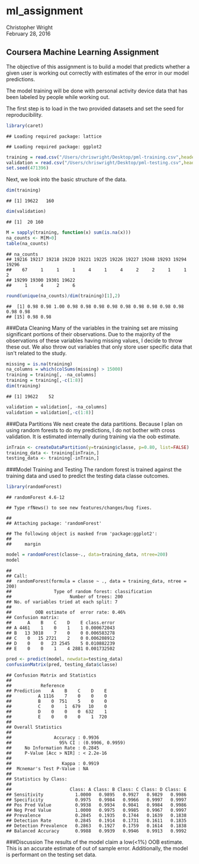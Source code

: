 # ml_assignment
Christopher Wright  
February 28, 2016  



## Coursera Machine Learning Assignment
The objective of this assignment is to build a model that predicts whether a given user is working out correctly with estimates of the error in our model predictions.

The model training will be done with personal activity device data that has been labeled by people while working out.

The first step is to load in the two provided datasets and set the seed for reproducibility.


```r
library(caret)
```

```
## Loading required package: lattice
```

```
## Loading required package: ggplot2
```

```r
training = read.csv("/Users/chriswright/Desktop/pml-training.csv",header=T, na.strings=c("NA", "#DIV/0!"))
validation = read.csv("/Users/chriswright/Desktop/pml-testing.csv",header=T, na.strings=c("NA", "#DIV/0!"))
set.seed(471396)
```

Next, we look into the basic structure of the data.


```r
dim(training)
```

```
## [1] 19622   160
```

```r
dim(validation)
```

```
## [1]  20 160
```

```r
M = sapply(training, function(x) sum(is.na(x)))
na_counts <- M[M>0]
table(na_counts)
```

```
## na_counts
## 19216 19217 19218 19220 19221 19225 19226 19227 19248 19293 19294 19296 
##    67     1     1     1     4     1     4     2     2     1     1     2 
## 19299 19300 19301 19622 
##     1     4     2     6
```

```r
round(unique(na_counts)/dim(training)[1],2)
```

```
##  [1] 0.98 0.98 1.00 0.98 0.98 0.98 0.98 0.98 0.98 0.98 0.98 0.98 0.98 0.98
## [15] 0.98 0.98
```

###Data Cleaning
Many of the variables in the training set are missing significant portions of their observations. Due to the majority of the observations of these variables having missing values, I decide to throw these out. We also throw out variables that only store user specific data that isn't related to the study.


```r
missing = is.na(training)
na_columns = which(colSums(missing) > 15000)
training = training[, -na_columns]
training = training[,-c(1:8)]
dim(training)
```

```
## [1] 19622    52
```

```r
validation = validation[, -na_columns]
validation = validation[,-c(1:8)]
```

###Data Partitions
We next create the data partitions. Because I plan on using random forests to do my predictions, I do not bother with cross validation. It is estimated internally during training via the oob estimate.

```r
inTrain <- createDataPartition(y=training$classe, p=0.80, list=FALSE)
training_data <- training[inTrain,]
testing_data <- training[-inTrain,]
```
###Model Training and Testing
The random forest is trained against the training data and used to predict the testing data classe outcomes.

```r
library(randomForest)
```

```
## randomForest 4.6-12
```

```
## Type rfNews() to see new features/changes/bug fixes.
```

```
## 
## Attaching package: 'randomForest'
```

```
## The following object is masked from 'package:ggplot2':
## 
##     margin
```

```r
model = randomForest(classe~., data=training_data, ntree=200)
model
```

```
## 
## Call:
##  randomForest(formula = classe ~ ., data = training_data, ntree = 200) 
##                Type of random forest: classification
##                      Number of trees: 200
## No. of variables tried at each split: 7
## 
##         OOB estimate of  error rate: 0.46%
## Confusion matrix:
##      A    B    C    D    E class.error
## A 4461    1    0    1    1 0.000672043
## B   13 3018    7    0    0 0.006583278
## C    0   15 2721    2    0 0.006208912
## D    0    0   23 2545    5 0.010882239
## E    0    0    1    4 2881 0.001732502
```

```r
pred <- predict(model, newdata=testing_data)
confusionMatrix(pred, testing_data$classe)
```

```
## Confusion Matrix and Statistics
## 
##           Reference
## Prediction    A    B    C    D    E
##          A 1116    7    0    0    0
##          B    0  751    5    0    0
##          C    0    1  679   10    0
##          D    0    0    0  632    1
##          E    0    0    0    1  720
## 
## Overall Statistics
##                                           
##                Accuracy : 0.9936          
##                  95% CI : (0.9906, 0.9959)
##     No Information Rate : 0.2845          
##     P-Value [Acc > NIR] : < 2.2e-16       
##                                           
##                   Kappa : 0.9919          
##  Mcnemar's Test P-Value : NA              
## 
## Statistics by Class:
## 
##                      Class: A Class: B Class: C Class: D Class: E
## Sensitivity            1.0000   0.9895   0.9927   0.9829   0.9986
## Specificity            0.9975   0.9984   0.9966   0.9997   0.9997
## Pos Pred Value         0.9938   0.9934   0.9841   0.9984   0.9986
## Neg Pred Value         1.0000   0.9975   0.9985   0.9967   0.9997
## Prevalence             0.2845   0.1935   0.1744   0.1639   0.1838
## Detection Rate         0.2845   0.1914   0.1731   0.1611   0.1835
## Detection Prevalence   0.2863   0.1927   0.1759   0.1614   0.1838
## Balanced Accuracy      0.9988   0.9939   0.9946   0.9913   0.9992
```
###Discussion
The results of the model claim a low(<1%) OOB estimate. This is an accurate estimate of out of sample error. Additionally, the model is performant on the testing set data.
